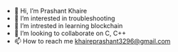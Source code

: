- 👋 Hi, I’m Prashant Khaire
- 👀 I’m interested in troubleshooting 
- 🌱 I’m intrested in learning blockchain
- 💞️ I’m looking to collaborate on C, C++
- 📫 How to reach me khaireprashant3296@gmail.com

<!---
pkhaire-nets/pkhaire-nets is a ✨ special ✨ repository because its `README.md` (this file) appears on your GitHub profile.
You can click the Preview link to take a look at your changes.
--->
